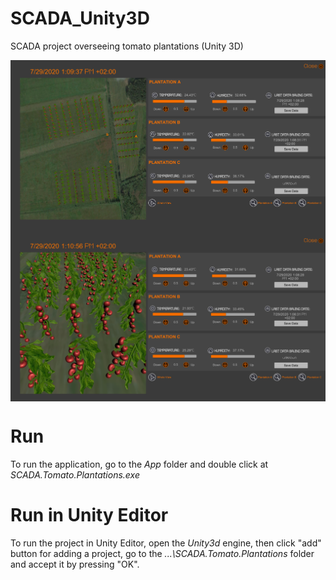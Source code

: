 # SCADA_Unity3D
SCADA project overseeing tomato plantations (Unity 3D)

<img align="center" src="https://github.com/mkwiatkowska003/SCADA_inUnity3D/blob/master/ImagesExamples/wholeView.PNG"/>
<img align="center" src="https://github.com/mkwiatkowska003/SCADA_inUnity3D/blob/master/ImagesExamples/plantationAView.PNG"/>

# Run 
To run the application, go to the <i>App</i> folder and double click at <i>SCADA.Tomato.Plantations.exe</i>
  
# Run in Unity Editor

To run the project in Unity Editor, open the <i>Unity3d</i> engine, then click "add" button for adding a project, go to the <i>...\SCADA.Tomato.Plantations</i> folder and accept it by pressing "OK".

